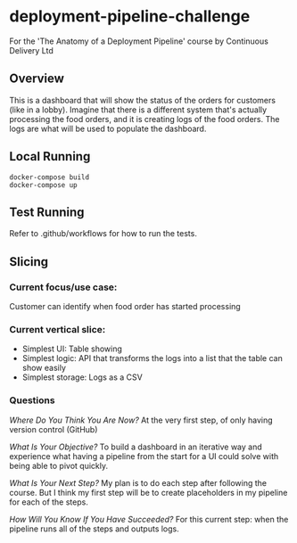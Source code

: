 # deployment-pipeline-challenge
For the 'The Anatomy of a Deployment Pipeline' course by Continuous Delivery Ltd

## Overview
This is a dashboard that will show the status of the orders for customers (like in a lobby). Imagine that there is a different system that's actually processing the food orders, and it is creating logs of the food orders. The logs are what will be used to populate the dashboard. 

## Local Running

```
docker-compose build
docker-compose up
```

## Test Running

Refer to .github/workflows for how to run the tests.

## Slicing
### Current focus/use case:
Customer can identify when food order has started processing

### Current vertical slice:
- Simplest UI: Table showing
- Simplest logic: API that transforms the logs into a list that the table can show easily
- Simplest storage: Logs as a CSV

### Questions
*Where Do You Think You Are Now?*
At the very first step, of only having version control (GitHub)

*What Is Your Objective?*
To build a dashboard in an iterative way and experience what having a pipeline from the start for a UI could solve with being able to pivot quickly.

*What Is Your Next Step?*
My plan is to do each step after following the course. But I think my first step will be to create placeholders in my pipeline for each of the steps.

*How Will You Know If You Have Succeeded?*
For this current step: when the pipeline runs all of the steps and outputs logs.
